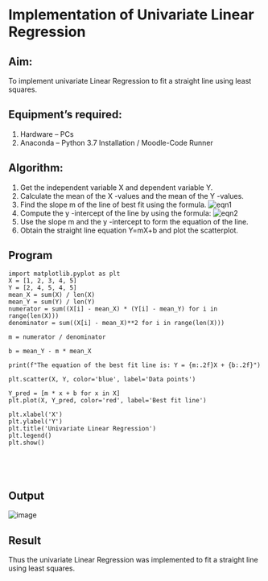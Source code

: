 # Implementation of Univariate Linear Regression
## Aim:
To implement univariate Linear Regression to fit a straight line using least squares.
## Equipment’s required:
1.	Hardware – PCs
2.	Anaconda – Python 3.7 Installation / Moodle-Code Runner
## Algorithm:
1.	Get the independent variable X and dependent variable Y.
2.	Calculate the mean of the X -values and the mean of the Y -values.
3.	Find the slope m of the line of best fit using the formula.
 ![eqn1](./eq1.jpg)
4.	Compute the y -intercept of the line by using the formula:
![eqn2](./eq2.jpg)  
5.	Use the slope m and the y -intercept to form the equation of the line.
6.	Obtain the straight line equation Y=mX+b and plot the scatterplot.
## Program
```
import matplotlib.pyplot as plt
X = [1, 2, 3, 4, 5]
Y = [2, 4, 5, 4, 5]
mean_X = sum(X) / len(X)
mean_Y = sum(Y) / len(Y)
numerator = sum((X[i] - mean_X) * (Y[i] - mean_Y) for i in range(len(X)))
denominator = sum((X[i] - mean_X)**2 for i in range(len(X)))

m = numerator / denominator

b = mean_Y - m * mean_X

print(f"The equation of the best fit line is: Y = {m:.2f}X + {b:.2f}")

plt.scatter(X, Y, color='blue', label='Data points')

Y_pred = [m * x + b for x in X]
plt.plot(X, Y_pred, color='red', label='Best fit line')

plt.xlabel('X')
plt.ylabel('Y')
plt.title('Univariate Linear Regression')
plt.legend()
plt.show()





```
## Output
![image](https://github.com/user-attachments/assets/e4a358f4-5e76-41e1-a1fa-362e4123e660)

## Result
Thus the univariate Linear Regression was implemented to fit a straight line using least squares.
